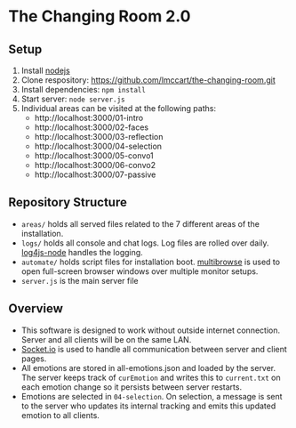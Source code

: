 # The Changing Room 2.0

## Setup
1. Install [nodejs](https://nodejs.org/)
2. Clone respository: https://github.com/lmccart/the-changing-room.git
3. Install dependencies: `npm install`
4. Start server: `node server.js`
5. Individual areas can be visited at the following paths:
   - http://localhost:3000/01-intro
   - http://localhost:3000/02-faces
   - http://localhost:3000/03-reflection
   - http://localhost:3000/04-selection
   - http://localhost:3000/05-convo1
   - http://localhost:3000/06-convo2
   - http://localhost:3000/07-passive

## Repository Structure
* `areas/` holds all served files related to the 7 different areas of the installation.
* `logs/` holds all console and chat logs. Log files are rolled over daily. [log4js-node](https://github.com/log4js-node/log4js-node) handles the logging.
* `automate/` holds script files for installation boot. [multibrowse](https://github.com/foxxyz/multibrowse) is used to open full-screen browser windows over multiple monitor setups.
* `server.js` is the main server file

## Overview
* This software is designed to work without outside internet connection. Server and all clients will be on the same LAN.
* [Socket.io](http://socket.io/) is used to handle all communication between server and client pages.
* All emotions are stored in all-emotions.json and loaded by the server. The server keeps track of `curEmotion` and writes this to `current.txt` on each emotion change so it persists between server restarts.
* Emotions are selected in `04-selection`. On selection, a message is sent to the server who updates its internal tracking and emits this updated emotion to all clients.

